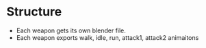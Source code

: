 # Structure
* Each weapon gets its own blender file.
* Each weapon exports walk, idle, run, attack1, attack2 animaitons
